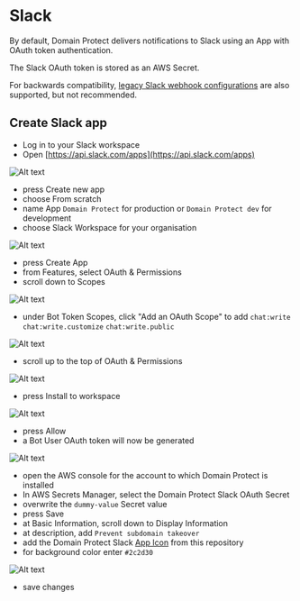 # Slack

By default, Domain Protect delivers notifications to Slack using an App with OAuth token authentication.

The Slack OAuth token is stored as an AWS Secret.

For backwards compatibility, [legacy Slack webhook configurations](slack-webhook.md) are also supported, but not recommended.

## Create Slack app

* Log in to your Slack workspace
* Open [https://api.slack.com/apps](https://api.slack.com/apps)

![Alt text](assets/images/slack-oauth-create-app.png?raw=true "Create Slack app")

* press Create new app
* choose From scratch
* name App `Domain Protect` for production or `Domain Protect dev` for development
* choose Slack Workspace for your organisation

![Alt text](assets/images/slack-oauth-choose-workspace.png?raw=true "Slack app name and workspace")

* press Create App
* from Features, select OAuth & Permissions
* scroll down to Scopes

![Alt text](assets/images/slack-oauth-no-scopes.png?raw=true "Slack OAuth initial scopes")

* under Bot Token Scopes, click "Add an OAuth Scope" to add `chat:write` `chat:write.customize` `chat:write.public`

![Alt text](assets/images/slack-oauth-scopes.png?raw=true "Slack OAuth scopes")

* scroll up to the top of OAuth & Permissions

![Alt text](assets/images/slack-oauth-install.png?raw=true "Install to workspace")

* press Install to workspace

![Alt text](assets/images/slack-oauth-approve.png?raw=true "Approve app install")

* press Allow
* a Bot User OAuth token will now be generated

![Alt text](assets/images/slack-oauth-token.png?raw=true "Slack OAuth Token")

* open the AWS console for the account to which Domain Protect is installed
* In AWS Secrets Manager, select the Domain Protect Slack OAuth Secret
* overwrite the `dummy-value` Secret value
* press Save
* at Basic Information, scroll down to Display Information
* at description, add `Prevent subdomain takeover`
* add the Domain Protect Slack [App Icon](./assets/slack/domain-protect-icon.png) from this repository
* for background color enter `#2c2d30`

![Alt text](assets/images/slack-oauth-display-info.png?raw=true "Slack app display information")

* save changes
